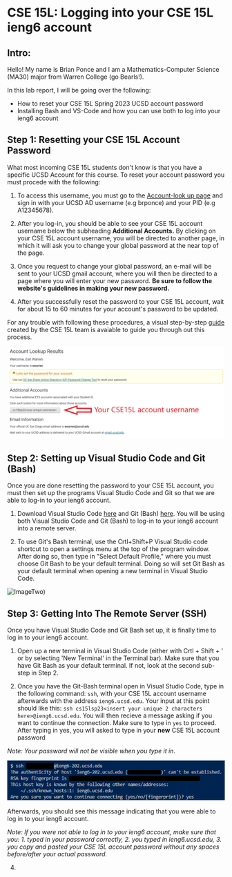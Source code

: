 # CSE 15L: Logging into your CSE 15L ieng6 account 

## Intro:

Hello! My name is Brian Ponce and I am a Mathematics-Computer Science (MA30) major from Warren College (go Bearls!). 

In this lab report, I will be going over the following:

* How to reset your CSE 15L Spring 2023 UCSD account password
* Installing Bash and VS-Code and how you can use both to log into your ieng6 account

## Step 1: Resetting your CSE 15L Account Password

What most incoming CSE 15L students don't know is that you have a specific UCSD Account for this course. To reset your account password you must procede with the following:

1) To access this username, you must go to the [Account-look up page](https://sdacs.ucsd.edu/~icc/index.php) and sign in with your UCSD AD username (e.g brponce) and your PID (e.g A12345678).

2) After you log-in, you should be able to see your CSE 15L account username below the subheading **Additional Accounts.** By clicking on your CSE 15L account username, you will be directed to another page, in which it will ask you to change your global password at the near top of the page. 

3) Once you request to change your global password, an e-mail will be sent to your UCSD gmail account, where you will then be directed to a page where you will enter your new password. **Be sure to follow the website's guidelines in making your new password.**

4) After you successfully reset the password to your CSE 15L account, wait for about 15 to 60 minutes for your account's password to be updated.

For any trouble with following these procedures, a visual step-by-step [guide](https://drive.google.com/file/d/1nlkyhMfsk2-grubXb6d4jC4ftWhQyJyh/view?usp=sharing) created by the CSE 15L team is avaiable to guide you through out this process.

![ImageOne](https://raw.githubusercontent.com/bponce04/cse15l-lab-reports/main/Account%20Lookup.png)

## Step 2: Setting up Visual Studio Code and Git (Bash)

Once you are done resetting the password to your CSE 15L account, you must then set up the programs Visual Studio Code and Git so that we are able to log-in to your ieng6 account.

1) Download Visual Studio Code [here](https://code.visualstudio.com/download) and Git (Bash) [here](https://gitforwindows.org/). You will be using both Visual Studio Code and Git (Bash) to log-in to your ieng6 account into a remote server.

2) To use Git's Bash terminal, use the Crtl+Shift+P Visual Studio code shortcut to open a settings menu at the top of the program window. After doing so, then type in "Select Default Profile," where you must choose Git Bash to be your default terminal. Doing so will set Git Bash as your default terminal when opening a new terminal in Visual Studio Code.

![ImageTwo]([tps://raw.githubusercontent.com/bponce04/cse15l-lab-reports/main/Select%20Default%20Profile.png))
## Step 3: Getting Into The Remote Server (SSH)

Once you have Visual Studio Code and Git Bash set up, it is finally time to log in to your ieng6 account. 
  
1) Open up a new terminal in Visual Studio Code (either with Crtl + Shift + ' or by selecting 'New Terminal' in the Terminal bar). Make sure that you have Git Bash as your default terminal. If not, look at the second sub-step in Step 2.
  
3) Once you have the Git-Bash terminal open in Visual Studio Code, type in the following command: `ssh`, with your CSE 15L account username afterwards with the address `ieng6.ucsd.edu`. Your input at this point should like this: `ssh cs15lsp23<insert your unique 2 characters here>@ieng6.ucsd.edu`. You will then recieve a message asking if you want to continue the connection. Make sure to type in `yes` to proceed. After typing in yes, you will asked to type in your **new** CSE 15L account password 

*Note: Your password will not be visible when you type it in*.

![ImageThree](https://raw.githubusercontent.com/bponce04/cse15l-lab-reports/main/Connection%20Prompt.png)

Afterwards, you should see this message indicating that you were able to log in to your ieng6 account. 

*Note: If you were not able to log in to your ieng6 account, make sure that you: 1. typed in your password correctly, 2. you typed in ieng6.ucsd.edu, 3. you copy and pasted your CSE 15L account password without any spaces before/after your actual password.*
  
4)









